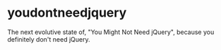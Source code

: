 # youdontneedjquery
The next evolutive state of, "You Might Not Need jQuery", because you definitely don't need jQuery.
